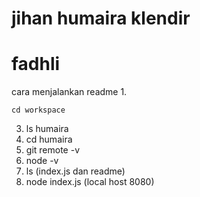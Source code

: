 # jihan humaira klendir
# fadhli
cara menjalankan readme
1. 
```
cd workspace
```
3. ls humaira
4. cd humaira
5. git remote -v
6. node -v
7. ls  (index.js dan readme)
8. node index.js (local host 8080)

